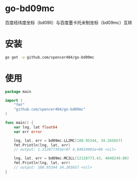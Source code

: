 # go-bd09mc

百度经纬度坐标（bd09ll）与百度墨卡托米制坐标（bd09mc）互转

# 安装

```bash
go get -u github.com/spencer404/go-bd09mc
```

# 使用

```go
package main

import (
	"fmt"
	"github.com/spencer404/go-bd09mc"
)

func main() {
	var lng, lat float64
	var err error

	lng, lat, err = bd09mc.LL2MC(108.95344, 34.265657)
	fmt.Println(lng, lat, err)
	// output: 1.212877343e+07 4.04024901e+06 <nil>

	lng, lat, err = bd09mc.MC2LL(12128773.43, 4040249.00)
	fmt.Println(lng, lat, err)
	// output: 108.95344 34.265657 <nil>
}
```
